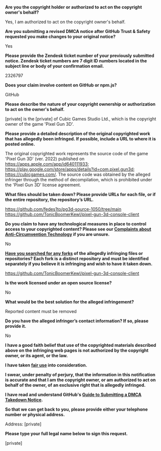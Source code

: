 **Are you the copyright holder or authorized to act on the copyright owner's behalf?**

Yes, I am authorized to act on the copyright owner's behalf.

**Are you submitting a revised DMCA notice after GitHub Trust & Safety requested you make changes to your original notice?**

Yes

**Please provide the Zendesk ticket number of your previously submitted notice. Zendesk ticket numbers are 7 digit ID numbers located in the subject line or body of your confirmation email.**

2326797

**Does your claim involve content on GitHub or npm.js?**

GitHub

**Please describe the nature of your copyright ownership or authorization to act on the owner's behalf.**

[private] is the [private] of Cubic Games Studio Ltd., which is the copyright owner of the game 'Pixel Gun 3D'.

**Please provide a detailed description of the original copyrighted work that has allegedly been infringed. If possible, include a URL to where it is posted online.**

The original copyrighted work represents the source code of the game 'Pixel Gun 3D' (ver. 2022) published on https://apps.apple.com/app/id640111933; https://play.google.com/store/apps/details?id=com.pixel.gun3d; https://cubicgames.com/. The source code was obtained by the alleged infringer through the method of decompilation, which is prohibited under the 'Pixel Gun 3D' license agreement.

**What files should be taken down? Please provide URLs for each file, or if the entire repository, the repository’s URL.**

https://github.com/fedes1to/pg3d-source-1050/tree/main  
https://github.com/TonicBoomerKewl/pixel-gun-3d-console-client

**Do you claim to have any technological measures in place to control access to your copyrighted content? Please see our <a href="https://docs.github.com/articles/guide-to-submitting-a-dmca-takedown-notice#complaints-about-anti-circumvention-technology">Complaints about Anti-Circumvention Technology</a> if you are unsure.**

No

**<a href="https://docs.github.com/articles/dmca-takedown-policy#b-what-about-forks-or-whats-a-fork">Have you searched for any forks</a> of the allegedly infringing files or repositories? Each fork is a distinct repository and must be identified separately if you believe it is infringing and wish to have it taken down.**

https://github.com/TonicBoomerKewl/pixel-gun-3d-console-client

**Is the work licensed under an open source license?**

No

**What would be the best solution for the alleged infringement?**

Reported content must be removed

**Do you have the alleged infringer’s contact information? If so, please provide it.**

No

**I have a good faith belief that use of the copyrighted materials described above on the infringing web pages is not authorized by the copyright owner, or its agent, or the law.**

**I have taken <a href="https://www.lumendatabase.org/topics/22">fair use</a> into consideration.**

**I swear, under penalty of perjury, that the information in this notification is accurate and that I am the copyright owner, or am authorized to act on behalf of the owner, of an exclusive right that is allegedly infringed.**

**I have read and understand GitHub's <a href="https://docs.github.com/articles/guide-to-submitting-a-dmca-takedown-notice/">Guide to Submitting a DMCA Takedown Notice</a>.**

**So that we can get back to you, please provide either your telephone number or physical address.**

Address: [private]

**Please type your full legal name below to sign this request.**

[private]
